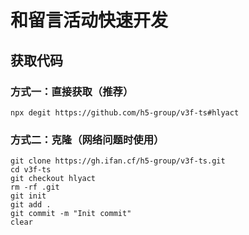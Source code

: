 # 和留言活动快速开发

## 获取代码

### 方式一：直接获取（推荐）

`npx degit https://github.com/h5-group/v3f-ts#hlyact`

### 方式二：克隆（网络问题时使用）

```
git clone https://gh.ifan.cf/h5-group/v3f-ts.git
cd v3f-ts
git checkout hlyact
rm -rf .git
git init
git add .
git commit -m "Init commit"
clear
```
